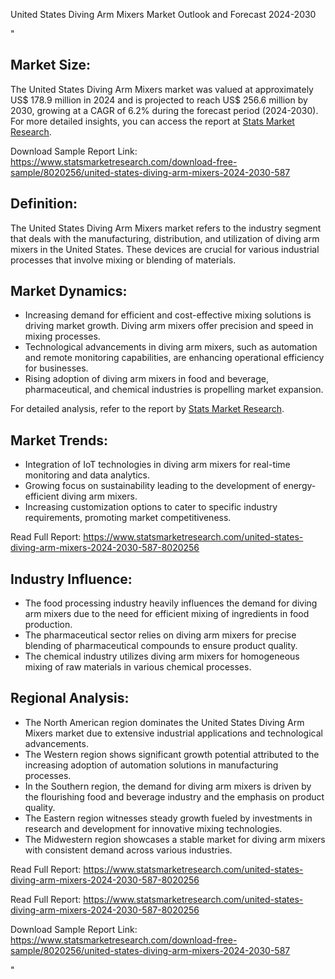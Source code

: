 United States Diving Arm Mixers Market Outlook and Forecast 2024-2030

"<html>
  
<h2>Market Size:</h2>
<p>The United States Diving Arm Mixers market was valued at approximately US$ 178.9 million in 2024 and is projected to reach US$ 256.6 million by 2030, growing at a CAGR of 6.2% during the forecast period (2024-2030). For more detailed insights, you can access the report at <a href='https://www.statsmarketresearch.com/united-states-diving-arm-mixers-2024-2030-587-8020256'>Stats Market Research</a>.</p>
<p>Download Sample Report Link: <a href='https://www.statsmarketresearch.com/download-free-sample/8020256/united-states-diving-arm-mixers-2024-2030-587'>https://www.statsmarketresearch.com/download-free-sample/8020256/united-states-diving-arm-mixers-2024-2030-587</a></p>

<h2>Definition:</h2>
<p>The United States Diving Arm Mixers market refers to the industry segment that deals with the manufacturing, distribution, and utilization of diving arm mixers in the United States. These devices are crucial for various industrial processes that involve mixing or blending of materials.</p>

<h2>Market Dynamics:</h2>
<ul>
  <li>Increasing demand for efficient and cost-effective mixing solutions is driving market growth. Diving arm mixers offer precision and speed in mixing processes.</li>
  <li>Technological advancements in diving arm mixers, such as automation and remote monitoring capabilities, are enhancing operational efficiency for businesses.</li>
  <li>Rising adoption of diving arm mixers in food and beverage, pharmaceutical, and chemical industries is propelling market expansion.</li>
</ul>
<p>For detailed analysis, refer to the report by <a href='https://www.statsmarketresearch.com/united-states-diving-arm-mixers-2024-2030-587-8020256'>Stats Market Research</a>.</p>

<h2>Market Trends:</h2>
<ul>
  <li>Integration of IoT technologies in diving arm mixers for real-time monitoring and data analytics.</li>
  <li>Growing focus on sustainability leading to the development of energy-efficient diving arm mixers.</li>
  <li>Increasing customization options to cater to specific industry requirements, promoting market competitiveness.</li>
</ul>
<p>Read Full Report: <a href='https://www.statsmarketresearch.com/united-states-diving-arm-mixers-2024-2030-587-8020256'>https://www.statsmarketresearch.com/united-states-diving-arm-mixers-2024-2030-587-8020256</a></p>

<h2>Industry Influence:</h2>
<ul>
  <li>The food processing industry heavily influences the demand for diving arm mixers due to the need for efficient mixing of ingredients in food production.</li>
  <li>The pharmaceutical sector relies on diving arm mixers for precise blending of pharmaceutical compounds to ensure product quality.</li>
  <li>The chemical industry utilizes diving arm mixers for homogeneous mixing of raw materials in various chemical processes.</li>
</ul>

<h2>Regional Analysis:</h2>
<ul>
  <li>The North American region dominates the United States Diving Arm Mixers market due to extensive industrial applications and technological advancements.</li>
  <li>The Western region shows significant growth potential attributed to the increasing adoption of automation solutions in manufacturing processes.</li>
  <li>In the Southern region, the demand for diving arm mixers is driven by the flourishing food and beverage industry and the emphasis on product quality.</li>
  <li>The Eastern region witnesses steady growth fueled by investments in research and development for innovative mixing technologies.</li>
  <li>The Midwestern region showcases a stable market for diving arm mixers with consistent demand across various industries.</li>
</ul>
<p>Read Full Report: <a href='https://www.statsmarketresearch.com/united-states-diving-arm-mixers-2024-2030-587-8020256'>https://www.statsmarketresearch.com/united-states-diving-arm-mixers-2024-2030-587-8020256</a></p>

<p>Read Full Report: <a href='https://www.statsmarketresearch.com/united-states-diving-arm-mixers-2024-2030-587-8020256'>https://www.statsmarketresearch.com/united-states-diving-arm-mixers-2024-2030-587-8020256</a></p>
<p>Download Sample Report Link: <a href='https://www.statsmarketresearch.com/download-free-sample/8020256/united-states-diving-arm-mixers-2024-2030-587'>https://www.statsmarketresearch.com/download-free-sample/8020256/united-states-diving-arm-mixers-2024-2030-587</a></p>

</html>"
